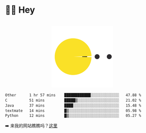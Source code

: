 
# 👋🏻 Hey
<div align="center">
	<br>
	<img src="https://raw.githubusercontent.com/Aniket965/Aniket965/master/pacman.svg?sanitize=true" width="200" height="200">
	<br>
</div>

<!--START_SECTION:waka-->

```txt
Other      1 hr 57 mins    ████████████░░░░░░░░░░░░░   47.88 %
C          51 mins         █████▒░░░░░░░░░░░░░░░░░░░   21.02 %
Java       37 mins         ████░░░░░░░░░░░░░░░░░░░░░   15.48 %
textmate   14 mins         █▒░░░░░░░░░░░░░░░░░░░░░░░   05.98 %
Python     12 mins         █▒░░░░░░░░░░░░░░░░░░░░░░░   05.27 %
```

<!--END_SECTION:waka-->

 ➡️  来我的网站瞧瞧吗？[这里](https://www.shaolongfei.com)
